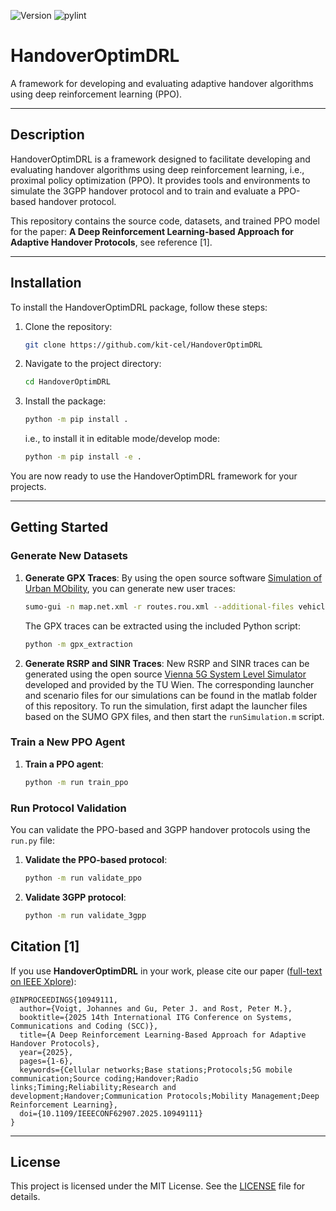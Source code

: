 ![Version](https://img.shields.io/github/v/tag/kit-cel/HandoverOptimDRL?label=version) ![pylint](https://img.shields.io/badge/PyLint-9.63-yellow?logo=python&logoColor=white)


# HandoverOptimDRL
A framework for developing and evaluating adaptive handover algorithms using deep reinforcement learning (PPO).

---

## Description
HandoverOptimDRL is a framework designed to facilitate developing and evaluating handover algorithms using deep reinforcement learning, i.e., proximal policy optimization (PPO).
It provides tools and environments to simulate the 3GPP handover protocol and to train and evaluate a PPO-based handover protocol.

This repository contains the source code, datasets, and trained PPO model for the paper:
**A Deep Reinforcement Learning-based Approach for Adaptive Handover Protocols**, see reference [1].

---

## Installation
To install the HandoverOptimDRL package, follow these steps:

1. Clone the repository:
    ```bash
    git clone https://github.com/kit-cel/HandoverOptimDRL
    ```

2. Navigate to the project directory:
    ```bash
    cd HandoverOptimDRL
    ```

3. Install the package:
    ```bash
    python -m pip install .
    ```
    i.e., to install it in editable mode/develop mode:
    ```bash
    python -m pip install -e .
    ```

You are now ready to use the HandoverOptimDRL framework for your projects.

---

## Getting Started
### **Generate New Datasets**
1. **Generate GPX Traces**:
    By using the open source software [Simulation of Urban MObility](https://eclipse.dev/sumo/), you can generate new user traces:
   ```bash
   sumo-gui -n map.net.xml -r routes.rou.xml --additional-files vehicles.rou.xml, map_buildings.poly.xml
   ```
   The GPX traces can be extracted using the included Python script:
   ```bash
   python -m gpx_extraction
   ```

2. **Generate RSRP and SINR Traces**:
    New RSRP and SINR traces can be generated using the open source [Vienna 5G System Level Simulator](https://www.tuwien.at/etit/tc/vienna-simulators/vienna-5g-simulators/) developed and provided by the TU Wien. The corresponding launcher and scenario files for our simulations can be found in the matlab folder of this repository.
    To run the simulation, first adapt the launcher files based on the SUMO GPX files, and then start the `runSimulation.m` script.


### Train a New PPO Agent
1. **Train a PPO agent**:
   ```bash
   python -m run train_ppo
   ```

### Run Protocol Validation
You can validate the PPO-based and 3GPP handover protocols using the `run.py` file:

1. **Validate the PPO-based protocol**:
   ```bash
   python -m run validate_ppo
   ```

2. **Validate 3GPP protocol**:
   ```bash
   python -m run validate_3gpp
   ```

## Citation [1]
If you use **HandoverOptimDRL** in your work, please cite our paper ([full-text on IEEE Xplore](https://ieeexplore.ieee.org/document/10949111)):
```
@INPROCEEDINGS{10949111,
  author={Voigt, Johannes and Gu, Peter J. and Rost, Peter M.},
  booktitle={2025 14th International ITG Conference on Systems, Communications and Coding (SCC)}, 
  title={A Deep Reinforcement Learning-Based Approach for Adaptive Handover Protocols}, 
  year={2025},
  pages={1-6},
  keywords={Cellular networks;Base stations;Protocols;5G mobile communication;Source coding;Handover;Radio links;Timing;Reliability;Research and development;Handover;Communication Protocols;Mobility Management;Deep Reinforcement Learning},
  doi={10.1109/IEEECONF62907.2025.10949111}
}
```

---

## **License**
This project is licensed under the MIT License. See the [LICENSE](./LICENSE) file for details.
